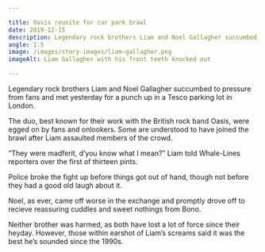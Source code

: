 ```yaml
---

title: Oasis reunite for car park brawl
date: 2019-12-15
description: Legendary rock brothers Liam and Noel Gallagher succumbed to pressure from fans and met yesterday for a punch up in a Tesco parking lot in London.
angle: 1.5
image: /images/story-images/liam-gallagher.png
imageAlt: Liam Gallagher with his front teeth knocked out

---
```


Legendary rock brothers Liam and Noel Gallagher succumbed to pressure from fans and met yesterday for a punch up in a Tesco parking lot in London.

The duo, best known for their work with the British rock band Oasis, were egged on by fans and onlookers. Some are understood to have joined the brawl after Liam assaulted members of the crowd.

“They were madferit, d’you know what I mean?” Liam told Whale-Lines reporters over the first of thirteen pints.

Police broke the fight up before things got out of hand, though not before they had a good old laugh about it.

Noel, as ever, came off worse in the exchange and promptly drove off to recieve reassuring cuddles and sweet nothings from Bono.

Neither brother was harmed, as both have lost a lot of force since their heyday. However, those within earshot of Liam’s screams said it was the best he’s sounded since the 1990s.
